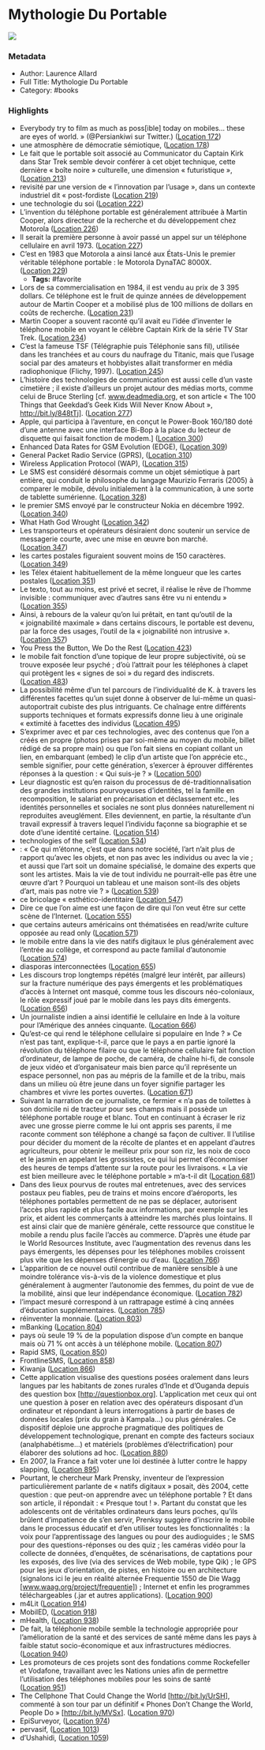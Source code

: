 # Mythologie Du Portable

![](https://m.media-amazon.com/images/I/91tEEmATUGL._SY160.jpg)

### Metadata

- Author: Laurence Allard
- Full Title: Mythologie Du Portable
- Category: #books

### Highlights

- Everybody try to film as much as poss[ible] today on mobiles… these are eyes of world. » (@Persiankiwi sur Twitter.) ([Location 172](https://readwise.io/to_kindle?action=open&asin=B010NXDZFA&location=172))
- une atmosphère de démocratie sémiotique, ([Location 178](https://readwise.io/to_kindle?action=open&asin=B010NXDZFA&location=178))
- Le fait que le portable soit associé au Communicator du Captain Kirk dans Star Trek semble devoir conférer à cet objet technique, cette dernière « boîte noire » culturelle, une dimension « futuristique », ([Location 213](https://readwise.io/to_kindle?action=open&asin=B010NXDZFA&location=213))
- revisité par une version de « l’innovation par l’usage », dans un contexte industriel dit « post-fordiste ([Location 219](https://readwise.io/to_kindle?action=open&asin=B010NXDZFA&location=219))
- une technologie du soi ([Location 222](https://readwise.io/to_kindle?action=open&asin=B010NXDZFA&location=222))
- L’invention du téléphone portable est généralement attribuée à Martin Cooper, alors directeur de la recherche et du développement chez Motorola ([Location 226](https://readwise.io/to_kindle?action=open&asin=B010NXDZFA&location=226))
- Il serait la première personne à avoir passé un appel sur un téléphone cellulaire en avril 1973. ([Location 227](https://readwise.io/to_kindle?action=open&asin=B010NXDZFA&location=227))
- C’est en 1983 que Motorola a ainsi lancé aux États-Unis le premier véritable téléphone portable : le Motorola DynaTAC 8000X. ([Location 229](https://readwise.io/to_kindle?action=open&asin=B010NXDZFA&location=229))
    - **Tags:** #favorite
- Lors de sa commercialisation en 1984, il est vendu au prix de 3 395 dollars. Ce téléphone est le fruit de quinze années de développement autour de Martin Cooper et a mobilisé plus de 100 millions de dollars en coûts de recherche. ([Location 231](https://readwise.io/to_kindle?action=open&asin=B010NXDZFA&location=231))
- Martin Cooper a souvent raconté qu’il avait eu l’idée d’inventer le téléphone mobile en voyant le célèbre Captain Kirk de la série TV Star Trek. ([Location 234](https://readwise.io/to_kindle?action=open&asin=B010NXDZFA&location=234))
- C’est la fameuse TSF (Télégraphie puis Téléphonie sans fil), utilisée dans les tranchées et au cours du naufrage du Titanic, mais que l’usage social par des amateurs et hobbyistes allait transformer en média radiophonique (Flichy, 1997). ([Location 245](https://readwise.io/to_kindle?action=open&asin=B010NXDZFA&location=245))
- L’histoire des technologies de communication est aussi celle d’un vaste cimetière ; il existe d’ailleurs un projet autour des médias morts, comme celui de Bruce Sterling [cf. www.deadmedia.org, et son article « The 100 Things that Geekdad’s Geek Kids Will Never Know About », http://bit.ly/848tTj]. ([Location 277](https://readwise.io/to_kindle?action=open&asin=B010NXDZFA&location=277))
- Apple, qui participa à l’aventure, en conçut le Power-Book 160/180 doté d’une antenne avec une interface Bi-Bop à la place du lecteur de disquette qui faisait fonction de modem.] ([Location 300](https://readwise.io/to_kindle?action=open&asin=B010NXDZFA&location=300))
- Enhanced Data Rates for GSM Evolution (EDGE), ([Location 309](https://readwise.io/to_kindle?action=open&asin=B010NXDZFA&location=309))
- General Packet Radio Service (GPRS), ([Location 310](https://readwise.io/to_kindle?action=open&asin=B010NXDZFA&location=310))
- Wireless Application Protocol (WAP), ([Location 315](https://readwise.io/to_kindle?action=open&asin=B010NXDZFA&location=315))
- Le SMS est considéré désormais comme un objet sémiotique à part entière, qui conduit le philosophe du langage Maurizio Ferraris (2005) à comparer le mobile, dévolu initialement à la communication, à une sorte de tablette sumérienne. ([Location 328](https://readwise.io/to_kindle?action=open&asin=B010NXDZFA&location=328))
- le premier SMS envoyé par le constructeur Nokia en décembre 1992. ([Location 340](https://readwise.io/to_kindle?action=open&asin=B010NXDZFA&location=340))
- What Hath God Wrought ([Location 342](https://readwise.io/to_kindle?action=open&asin=B010NXDZFA&location=342))
- Les transporteurs et opérateurs désiraient donc soutenir un service de messagerie courte, avec une mise en œuvre bon marché. ([Location 347](https://readwise.io/to_kindle?action=open&asin=B010NXDZFA&location=347))
- les cartes postales figuraient souvent moins de 150 caractères. ([Location 349](https://readwise.io/to_kindle?action=open&asin=B010NXDZFA&location=349))
- les Télex étaient habituellement de la même longueur que les cartes postales ([Location 351](https://readwise.io/to_kindle?action=open&asin=B010NXDZFA&location=351))
- Le texto, tout au moins, est privé et secret, il réalise le rêve de l’homme invisible : communiquer avec d’autres sans être vu ni entendu » ([Location 355](https://readwise.io/to_kindle?action=open&asin=B010NXDZFA&location=355))
- Ainsi, à rebours de la valeur qu’on lui prêtait, en tant qu’outil de la « joignabilité maximale » dans certains discours, le portable est devenu, par la force des usages, l’outil de la « joignabilité non intrusive ». ([Location 357](https://readwise.io/to_kindle?action=open&asin=B010NXDZFA&location=357))
- You Press the Button, We Do the Rest ([Location 423](https://readwise.io/to_kindle?action=open&asin=B010NXDZFA&location=423))
- le mobile fait fonction d’une topique de leur propre subjectivité, où se trouve exposée leur psyché ; d’où l’attrait pour les téléphones à clapet qui protègent les « signes de soi » du regard des indiscrets. ([Location 483](https://readwise.io/to_kindle?action=open&asin=B010NXDZFA&location=483))
- La possibilité même d’un tel parcours de l’individualité de K. à travers les différentes facettes qu’un sujet donne à observer de lui-même un quasi-autoportrait cubiste des plus intriguants. Ce chaînage entre différents supports techniques et formats expressifs donne lieu à une originale « extimité à facettes des individus ([Location 495](https://readwise.io/to_kindle?action=open&asin=B010NXDZFA&location=495))
- S’exprimer avec et par ces technologies, avec des contenus que l’on a créés en propre (photos prises par soi-même au moyen du mobile, billet rédigé de sa propre main) ou que l’on fait siens en copiant collant un lien, en embarquant (embed) le clip d’un artiste que l’on apprécie etc., semble signifier, pour cette génération, s’exercer à éprouver différentes réponses à la question : « Qui suis-je ? » ([Location 500](https://readwise.io/to_kindle?action=open&asin=B010NXDZFA&location=500))
- Leur diagnostic est qu’en raison du processus de dé-traditionnalisation des grandes institutions pourvoyeuses d’identités, tel la famille en recomposition, le salariat en précarisation et déclassement etc., les identités personnelles et sociales ne sont plus données naturellement ni reproduites aveuglément. Elles deviennent, en partie, la résultante d’un travail expressif à travers lequel l’individu façonne sa biographie et se dote d’une identité certaine. ([Location 514](https://readwise.io/to_kindle?action=open&asin=B010NXDZFA&location=514))
- technologies of the self ([Location 534](https://readwise.io/to_kindle?action=open&asin=B010NXDZFA&location=534))
- : « Ce qui m’étonne, c’est que dans notre société, l’art n’ait plus de rapport qu’avec les objets, et non pas avec les individus ou avec la vie ; et aussi que l’art soit un domaine spécialisé, le domaine des experts que sont les artistes. Mais la vie de tout individu ne pourrait-elle pas être une œuvre d’art ? Pourquoi un tableau et une maison sont-ils des objets d’art, mais pas notre vie ? » ([Location 539](https://readwise.io/to_kindle?action=open&asin=B010NXDZFA&location=539))
- ce bricolage « esthético-identitaire ([Location 547](https://readwise.io/to_kindle?action=open&asin=B010NXDZFA&location=547))
- Dire ce que l’on aime est une façon de dire qui l’on veut être sur cette scène de l’Internet. ([Location 555](https://readwise.io/to_kindle?action=open&asin=B010NXDZFA&location=555))
- que certains auteurs américains ont thématisées en read/write culture opposée au read only ([Location 571](https://readwise.io/to_kindle?action=open&asin=B010NXDZFA&location=571))
- le mobile entre dans la vie des natifs digitaux le plus généralement avec l’entrée au collège, et correspond au pacte familial d’autonomie ([Location 574](https://readwise.io/to_kindle?action=open&asin=B010NXDZFA&location=574))
- diasporas interconnectées ([Location 655](https://readwise.io/to_kindle?action=open&asin=B010NXDZFA&location=655))
- Les discours trop longtemps répétés (malgré leur intérêt, par ailleurs) sur la fracture numérique des pays émergents et les problématiques d’accès à Internet ont masqué, comme tous les discours néo-coloniaux, le rôle expressif joué par le mobile dans les pays dits émergents. ([Location 656](https://readwise.io/to_kindle?action=open&asin=B010NXDZFA&location=656))
- Un journaliste indien a ainsi identifié le cellulaire en Inde à la voiture pour l’Amérique des années cinquante. ([Location 666](https://readwise.io/to_kindle?action=open&asin=B010NXDZFA&location=666))
- Qu’est-ce qui rend le téléphone cellulaire si populaire en Inde ? » Ce n’est pas tant, explique-t-il, parce que le pays a en partie ignoré la révolution du téléphone filaire ou que le téléphone cellulaire fait fonction d’ordinateur, de lampe de poche, de caméra, de chaîne hi-fi, de console de jeux vidéo et d’organisateur mais bien parce qu’il représente un espace personnel, non pas au mépris de la famille et de la tribu, mais dans un milieu où être jeune dans un foyer signifie partager les chambres et vivre les portes ouvertes. ([Location 671](https://readwise.io/to_kindle?action=open&asin=B010NXDZFA&location=671))
- Suivant la narration de ce journaliste, ce fermier « n’a pas de toilettes à son domicile ni de tracteur pour ses champs mais il possède un téléphone portable rouge et blanc. Tout en continuant à écraser le riz avec une grosse pierre comme le lui ont appris ses parents, il me raconte comment son téléphone a changé sa façon de cultiver. Il l’utilise pour décider du moment de la récolte de plantes et en appelant d’autres agriculteurs, pour obtenir le meilleur prix pour son riz, les noix de coco et le jasmin en appelant les grossistes, ce qui lui permet d’économiser des heures de temps d’attente sur la route pour les livraisons. « La vie est bien meilleure avec le téléphone portable » m’a-t-il dit ([Location 681](https://readwise.io/to_kindle?action=open&asin=B010NXDZFA&location=681))
- Dans des lieux pourvus de routes mal entretenues, avec des services postaux peu fiables, peu de trains et moins encore d’aéroports, les téléphones portables permettent de ne pas se déplacer, autorisent l’accès plus rapide et plus facile aux informations, par exemple sur les prix, et aident les commerçants à atteindre les marchés plus lointains. Il est ainsi clair que de manière générale, cette ressource que constitue le mobile a rendu plus facile l’accès au commerce. D’après une étude par le World Resources Institute, avec l’augmentation des revenus dans les pays émergents, les dépenses pour les téléphones mobiles croissent plus vite que les dépenses d’énergie ou d’eau. ([Location 766](https://readwise.io/to_kindle?action=open&asin=B010NXDZFA&location=766))
- L’apparition de ce nouvel outil contribue de manière sensible à une moindre tolérance vis-à-vis de la violence domestique et plus généralement à augmenter l’autonomie des femmes, du point de vue de la mobilité, ainsi que leur indépendance économique. ([Location 782](https://readwise.io/to_kindle?action=open&asin=B010NXDZFA&location=782))
- l’impact mesuré correspond à un rattrapage estimé à cinq années d’éducation supplémentaires. ([Location 785](https://readwise.io/to_kindle?action=open&asin=B010NXDZFA&location=785))
- réinventer la monnaie. ([Location 803](https://readwise.io/to_kindle?action=open&asin=B010NXDZFA&location=803))
- mBanking ([Location 804](https://readwise.io/to_kindle?action=open&asin=B010NXDZFA&location=804))
- pays où seule 19 % de la population dispose d’un compte en banque mais où 71 % ont accès à un téléphone mobile. ([Location 807](https://readwise.io/to_kindle?action=open&asin=B010NXDZFA&location=807))
- Rapid SMS, ([Location 850](https://readwise.io/to_kindle?action=open&asin=B010NXDZFA&location=850))
- FrontlineSMS, ([Location 858](https://readwise.io/to_kindle?action=open&asin=B010NXDZFA&location=858))
- Kiwanja ([Location 866](https://readwise.io/to_kindle?action=open&asin=B010NXDZFA&location=866))
- Cette application visualise des questions posées oralement dans leurs langues par les habitants de zones rurales d’Inde et d’Ouganda depuis des question box [http://questionbox.org]. L’application met ceux qui ont une question à poser en relation avec des opérateurs disposant d’un ordinateur et répondant à leurs interrogations à partir de bases de données locales (prix du grain à Kampala…) ou plus générales. Ce dispositif déploie une approche pragmatique des politiques de développement technologique, prenant en compte des facteurs sociaux (analphabétisme…) et matériels (problèmes d’électrification) pour élaborer des solutions ad hoc. ([Location 880](https://readwise.io/to_kindle?action=open&asin=B010NXDZFA&location=880))
- En 2007, la France a fait voter une loi destinée à lutter contre le happy slapping, ([Location 895](https://readwise.io/to_kindle?action=open&asin=B010NXDZFA&location=895))
- Pourtant, le chercheur Mark Prensky, inventeur de l’expression particulièrement parlante de « natifs digitaux » posait, dès 2004, cette question : que peut-on apprendre avec un téléphone portable ? Et dans son article, il répondait : « Presque tout ! ». Partant du constat que les adolescents ont de véritables ordinateurs dans leurs poches, qu’ils brûlent d’impatience de s’en servir, Prenksy suggère d’inscrire le mobile dans le processus éducatif et d’en utiliser toutes les fonctionnalités : la voix pour l’apprentissage des langues ou pour des audioguides ; le SMS pour des questions-réponses ou des quiz ; les caméras vidéo pour la collecte de données, d’enquêtes, de scénarisations, de captations pour les exposés, des live (via des services de Web mobile, type Qik) ; le GPS pour les jeux d’orientation, de pistes, en histoire ou en architecture (signalons ici le jeu en réalité alternée Frequentie 1550 de Die Wagg [www.waag.org/project/frequentie]) ; Internet et enfin les programmes téléchargeables (.jar et autres applications). ([Location 900](https://readwise.io/to_kindle?action=open&asin=B010NXDZFA&location=900))
- m4Lit ([Location 914](https://readwise.io/to_kindle?action=open&asin=B010NXDZFA&location=914))
- MobilED, ([Location 918](https://readwise.io/to_kindle?action=open&asin=B010NXDZFA&location=918))
- mHealth, ([Location 938](https://readwise.io/to_kindle?action=open&asin=B010NXDZFA&location=938))
- De fait, la téléphonie mobile semble la technologie appropriée pour l’amélioration de la santé et des services de santé même dans les pays à faible statut socio-économique et aux infrastructures médiocres. ([Location 940](https://readwise.io/to_kindle?action=open&asin=B010NXDZFA&location=940))
- Les promoteurs de ces projets sont des fondations comme Rockefeller et Vodafone, travaillant avec les Nations unies afin de permettre l’utilisation des téléphones mobiles pour les soins de santé ([Location 951](https://readwise.io/to_kindle?action=open&asin=B010NXDZFA&location=951))
- The Cellphone That Could Change the World [http://bit.ly/UrSH], commenté à son tour par un définitif « Phones Don’t Change the World, People Do » [http://bit.ly/MVSx]. ([Location 970](https://readwise.io/to_kindle?action=open&asin=B010NXDZFA&location=970))
- EpiSurveyor, ([Location 974](https://readwise.io/to_kindle?action=open&asin=B010NXDZFA&location=974))
- pervasif, ([Location 1013](https://readwise.io/to_kindle?action=open&asin=B010NXDZFA&location=1013))
- d’Ushahidi, ([Location 1059](https://readwise.io/to_kindle?action=open&asin=B010NXDZFA&location=1059))
